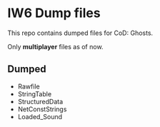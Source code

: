 # IW6 Dump files

<p>This repo contains dumped files for CoD: Ghosts.</p>
<p>Only <b>multiplayer</b> files as of now.</p>

## Dumped

<ul>
  <li>Rawfile</li>
  <li>StringTable</li>
  <li>StructuredData</li>
  <li>NetConstStrings</li>
  <li>Loaded_Sound</li>
</ul>
